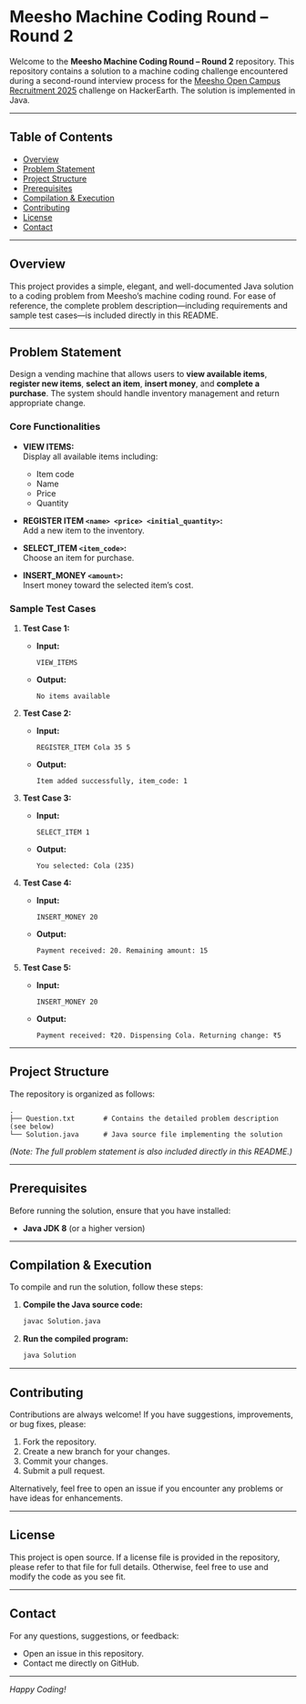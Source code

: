 # Meesho Machine Coding Round – Round 2

Welcome to the **Meesho Machine Coding Round – Round 2** repository. This repository contains a solution to a machine coding challenge encountered during a second-round interview process for the [Meesho Open Campus Recruitment 2025](https://www.hackerearth.com/challenges/hackathon/meesho-open-campus-recruitment-2025/) challenge on HackerEarth. The solution is implemented in Java.

---

## Table of Contents

- [Overview](#overview)
- [Problem Statement](#problem-statement)
- [Project Structure](#project-structure)
- [Prerequisites](#prerequisites)
- [Compilation & Execution](#compilation--execution)
- [Contributing](#contributing)
- [License](#license)
- [Contact](#contact)

---

## Overview

This project provides a simple, elegant, and well-documented Java solution to a coding problem from Meesho’s machine coding round. For ease of reference, the complete problem description—including requirements and sample test cases—is included directly in this README.

---

## Problem Statement

Design a vending machine that allows users to **view available items**, **register new items**, **select an item**, **insert money**, and **complete a purchase**. The system should handle inventory management and return appropriate change.

### Core Functionalities

- **VIEW ITEMS:**  
  Display all available items including:
  - Item code
  - Name
  - Price
  - Quantity

- **REGISTER ITEM `<name> <price> <initial_quantity>`:**  
  Add a new item to the inventory.

- **SELECT_ITEM `<item_code>`:**  
  Choose an item for purchase.

- **INSERT_MONEY `<amount>`:**  
  Insert money toward the selected item’s cost.

### Sample Test Cases

1. **Test Case 1:**
   - **Input:**  
     ```
     VIEW_ITEMS
     ```
   - **Output:**  
     ```
     No items available
     ```

2. **Test Case 2:**
   - **Input:**  
     ```
     REGISTER_ITEM Cola 35 5
     ```
   - **Output:**  
     ```
     Item added successfully, item_code: 1
     ```

3. **Test Case 3:**
   - **Input:**  
     ```
     SELECT_ITEM 1
     ```
   - **Output:**  
     ```
     You selected: Cola (235)
     ```

4. **Test Case 4:**
   - **Input:**  
     ```
     INSERT_MONEY 20
     ```
   - **Output:**  
     ```
     Payment received: 20. Remaining amount: 15
     ```

5. **Test Case 5:**
   - **Input:**  
     ```
     INSERT_MONEY 20
     ```
   - **Output:**  
     ```
     Payment received: ₹20. Dispensing Cola. Returning change: ₹5
     ```

---

## Project Structure

The repository is organized as follows:

```
.
├── Question.txt       # Contains the detailed problem description (see below)
└── Solution.java      # Java source file implementing the solution
```

*(Note: The full problem statement is also included directly in this README.)*

---

## Prerequisites

Before running the solution, ensure that you have installed:

- **Java JDK 8** (or a higher version)

---

## Compilation & Execution

To compile and run the solution, follow these steps:

1. **Compile the Java source code:**

   ```bash
   javac Solution.java
   ```

2. **Run the compiled program:**

   ```bash
   java Solution
   ```

---

## Contributing

Contributions are always welcome! If you have suggestions, improvements, or bug fixes, please:

1. Fork the repository.
2. Create a new branch for your changes.
3. Commit your changes.
4. Submit a pull request.

Alternatively, feel free to open an issue if you encounter any problems or have ideas for enhancements.

---

## License

This project is open source. If a license file is provided in the repository, please refer to that file for full details. Otherwise, feel free to use and modify the code as you see fit.

---

## Contact

For any questions, suggestions, or feedback:
- Open an issue in this repository.
- Contact me directly on GitHub.

---

*Happy Coding!*

